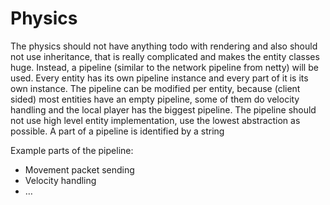 # Physics

The physics should not have anything todo with rendering and also should not use inheritance, that is really complicated and makes the entity classes huge. Instead, a pipeline (similar to the network pipeline from netty) will be used. Every entity has its own pipeline instance and every part of it is its own instance. The pipeline can be modified per entity, because (client sided) most entities have an empty pipeline, some of them do velocity handling and the local player has the biggest pipeline. The pipeline should not use high level entity implementation, use the lowest abstraction as possible. A part of a pipeline is identified by a string

Example parts of the pipeline:

- Movement packet sending
- Velocity handling
- …
